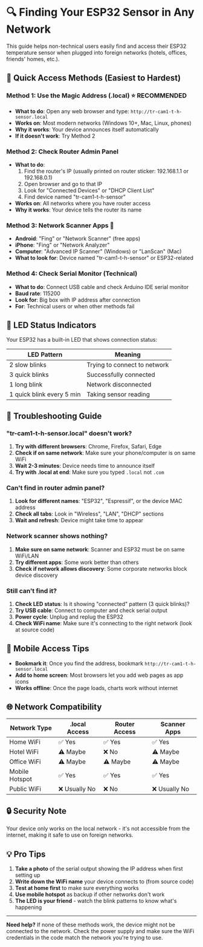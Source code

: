 # 🔍 Finding Your ESP32 Sensor in Any Network

This guide helps non-technical users easily find and access their ESP32 temperature sensor when plugged into foreign networks (hotels, offices, friends' homes, etc.).

## 🎯 Quick Access Methods (Easiest to Hardest)

### Method 1: Use the Magic Address (.local) ⭐ **RECOMMENDED**
- **What to do**: Open any web browser and type: `http://tr-cam1-t-h-sensor.local`
- **Works on**: Most modern networks (Windows 10+, Mac, Linux, phones)
- **Why it works**: Your device announces itself automatically
- **If it doesn't work**: Try Method 2

### Method 2: Check Router Admin Panel
- **What to do**: 
  1. Find the router's IP (usually printed on router sticker: 192.168.1.1 or 192.168.0.1)
  2. Open browser and go to that IP
  3. Look for "Connected Devices" or "DHCP Client List"
  4. Find device named "tr-cam1-t-h-sensor"
- **Works on**: All networks where you have router access
- **Why it works**: Your device tells the router its name

### Method 3: Network Scanner Apps 📱
- **Android**: "Fing" or "Network Scanner" (free apps)
- **iPhone**: "Fing" or "Network Analyzer" 
- **Computer**: "Advanced IP Scanner" (Windows) or "LanScan" (Mac)
- **What to look for**: Device named "tr-cam1-t-h-sensor" or ESP32-related

### Method 4: Check Serial Monitor (Technical)
- **What to do**: Connect USB cable and check Arduino IDE serial monitor
- **Baud rate**: 115200
- **Look for**: Big box with IP address after connection
- **For**: Technical users or when other methods fail

## 🚨 LED Status Indicators

Your ESP32 has a built-in LED that shows connection status:

| LED Pattern | Meaning |
|-------------|---------|
| 2 slow blinks | Trying to connect to network |
| 3 quick blinks | Successfully connected |
| 1 long blink | Network disconnected |
| 1 quick blink every 5 min | Taking sensor reading |

## 🔧 Troubleshooting Guide

### "tr-cam1-t-h-sensor.local" doesn't work?
1. **Try with different browsers**: Chrome, Firefox, Safari, Edge
2. **Check if on same network**: Make sure your phone/computer is on same WiFi
3. **Wait 2-3 minutes**: Device needs time to announce itself
4. **Try with .local at end**: Make sure you typed `.local` not `.com`

### Can't find in router admin panel?
1. **Look for different names**: "ESP32", "Espressif", or the device MAC address
2. **Check all tabs**: Look in "Wireless", "LAN", "DHCP" sections
3. **Wait and refresh**: Device might take time to appear

### Network scanner shows nothing?
1. **Make sure on same network**: Scanner and ESP32 must be on same WiFi/LAN
2. **Try different apps**: Some work better than others
3. **Check if network allows discovery**: Some corporate networks block device discovery

### Still can't find it?
1. **Check LED status**: Is it showing "connected" pattern (3 quick blinks)?
2. **Try USB cable**: Connect to computer and check serial output
3. **Power cycle**: Unplug and replug the ESP32
4. **Check WiFi name**: Make sure it's connecting to the right network (look at source code)

## 📱 Mobile Access Tips

- **Bookmark it**: Once you find the address, bookmark `http://tr-cam1-t-h-sensor.local`
- **Add to home screen**: Most browsers let you add web pages as app icons
- **Works offline**: Once the page loads, charts work without internet

## 🌐 Network Compatibility

| Network Type | .local Access | Router Access | Scanner Apps |
|--------------|---------------|---------------|--------------|
| Home WiFi | ✅ Yes | ✅ Yes | ✅ Yes |
| Hotel WiFi | ⚠️ Maybe | ❌ No | ⚠️ Maybe |
| Office WiFi | ⚠️ Maybe | ⚠️ Maybe | ⚠️ Maybe |
| Mobile Hotspot | ✅ Yes | ✅ Yes | ✅ Yes |
| Public WiFi | ❌ Usually No | ❌ No | ❌ Usually No |

## 🔒 Security Note

Your device only works on the local network - it's not accessible from the internet, making it safe to use on foreign networks.

## 💡 Pro Tips

1. **Take a photo** of the serial output showing the IP address when first setting up
2. **Write down the WiFi name** your device connects to (from source code)
3. **Test at home first** to make sure everything works
4. **Use mobile hotspot** as backup if other networks don't work
5. **The LED is your friend** - watch the blink patterns to know what's happening

---

**Need help?** If none of these methods work, the device might not be connected to the network. Check the power supply and make sure the WiFi credentials in the code match the network you're trying to use. 